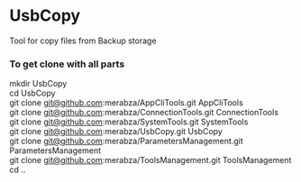 # UsbCopy
Tool for copy files from Backup storage


### To get clone with all parts ###

mkdir UsbCopy  
cd UsbCopy  
git clone git@github.com:merabza/AppCliTools.git AppCliTools  
git clone git@github.com:merabza/ConnectionTools.git ConnectionTools  
git clone git@github.com:merabza/SystemTools.git SystemTools  
git clone git@github.com:merabza/UsbCopy.git UsbCopy  
git clone git@github.com:merabza/ParametersManagement.git ParametersManagement  
git clone git@github.com:merabza/ToolsManagement.git ToolsManagement  
cd ..  


